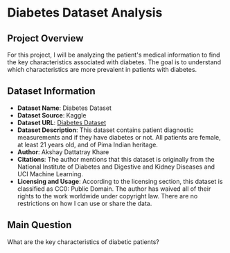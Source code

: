 # Diabetes Dataset Analysis
## Project Overview
For this project, I will be analyzing the patient's medical information to find the key characteristics associated with diabetes. The goal is to understand which characteristics are more prevalent in patients with diabetes.
## Dataset Information
- **Dataset Name**: Diabetes Dataset
- **Dataset Source**: Kaggle
- **Dataset URL**: [Diabetes Dataset](https://www.kaggle.com/datasets/akshaydattatraykhare/diabetes-dataset/data)
- **Dataset Description**: This dataset contains patient diagnostic measurements and if they have diabetes or not. All patients are female, at least 21 years old, and of Pima Indian heritage.
- **Author**: Akshay Dattatray Khare
- **Citations**: The author mentions that this dataset is originally from the National Institute of Diabetes and Digestive and Kidney Diseases and UCI Machine Learning.
- **Licensing and Usage**: According to the licensing section, this dataset is classified as CC0: Public Domain. The author has waived all of their rights to the work worldwide under copyright law. There are no restrictions on how I can use or share the data.
## Main Question
What are the key characteristics of diabetic patients?
